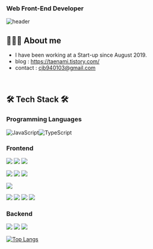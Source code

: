 ### Web Front-End Developer 
![header](https://capsule-render.vercel.app/api?type=waving&color=auto&height=250&section=header&text=Taenam%20Kim&fontSize=90)

## 👩🏻‍💻 About me
- I have been working at a Start-up since August 2019.
- blog : https://taenami.tistory.com/
- contact : cjb940103@gmail.com

<br />

## 🛠 Tech Stack 🛠

### Programming Languages
<img alt="JavaScript" src ="https://img.shields.io/badge/JavaScript-F7DF1E.svg?&style=flat&logo=JavaScript&logoColor=white"/><img alt="TypeScript" src ="https://img.shields.io/badge/TypeScript-3178C6.svg?&style=flat&logo=TypeScript&logoColor=white"/>

### Frontend
![](https://camo.githubusercontent.com/1552d2596cea2d6a701b5df74c7fecfd7e3af38daf3de396c40dee419139a266/68747470733a2f2f696d672e736869656c64732e696f2f62616467652f48544d4c352d4533344632363f7374796c653d666c6174266c6f676f3d68746d6c35266c6f676f436f6c6f723d7768697465)
![](https://camo.githubusercontent.com/aa89e8c48bfb66401e4886a979b805fd74e45f50540efe10a90c76c3d96e2488/68747470733a2f2f696d672e736869656c64732e696f2f62616467652f435353332d3135373242363f7374796c653d666c6174266c6f676f3d63737333266c6f676f436f6c6f723d7768697465)
![](https://camo.githubusercontent.com/d828e5ec888b7c8d9a82b4eb49fe1d758dcc12724951b580bec70cf6d85e01fa/68747470733a2f2f696d672e736869656c64732e696f2f62616467652f536373732d677265656e3f7374796c653d666c6174266c6f676f3d53617373266c6f676f436f6c6f723d434336363939)

![](https://camo.githubusercontent.com/494b0f23952229478851f520adfe3e140e629a5f0423e7c9d6c333ed88be65a0/68747470733a2f2f696d672e736869656c64732e696f2f62616467652f52656163742d3631444146423f7374796c653d666c61742d737175617265266c6f676f3d5265616374266c6f676f436f6c6f723d7768697465)
![](https://camo.githubusercontent.com/8b27c28ad4c89979b9f180d0ffdffad2d82a7f7901eb377efd6bd5b1a729c726/68747470733a2f2f696d672e736869656c64732e696f2f62616467652f4e6578742d3030303030303f7374796c653d666c61742d737175617265266c6f676f3d4e6578742e6a73266c6f676f436f6c6f723d7768697465)
![](https://camo.githubusercontent.com/3098687a54cb06eabc2eccbb057c175024298507d9013d056e99e0d51fe9f2fa/68747470733a2f2f696d672e736869656c64732e696f2f62616467652f5374796c65642d4442373039333f7374796c653d666c61742d737175617265266c6f676f3d7374796c65642d636f6d706f6e656e7473266c6f676f436f6c6f723d7768697465)

![](https://camo.githubusercontent.com/a0015207c222d639a36eff08509729438ed679d2f40fd5871ac1f309ad079ee7/68747470733a2f2f696d672e736869656c64732e696f2f62616467652f5675652d3446433038443f7374796c653d666c61742d737175617265266c6f676f3d5675652e6a73266c6f676f436f6c6f723d7768697465)

![](https://camo.githubusercontent.com/fb3f4c53640b708e181fc5e327a1dce8c38d8c98b862d449a625b550d8ecf05c/68747470733a2f2f696d672e736869656c64732e696f2f62616467652f426162656c2d4639444333453f7374796c653d666c61742d737175617265266c6f676f3d626162656c266c6f676f436f6c6f723d7768697465)
![](https://camo.githubusercontent.com/3048d1d09688216619a5b4c2adcbc1c60c587ca91d3884b238f04131b32373d2/68747470733a2f2f696d672e736869656c64732e696f2f62616467652f5765627061636b2d3844443646393f7374796c653d666c61742d737175617265266c6f676f3d5765627061636b266c6f676f436f6c6f723d7768697465)
![](https://camo.githubusercontent.com/ee0c514763ad5ac584756331f3d6f3a0f0766de10af9ccef06107b1ca85c36e9/68747470733a2f2f696d672e736869656c64732e696f2f62616467652f45534c696e742d3442333243333f7374796c653d666c61742d737175617265266c6f676f3d45534c696e74266c6f676f436f6c6f723d7768697465)
![](https://camo.githubusercontent.com/82125d905b1febf0d5d9d09bf74394e37e23753e4fb721fec5038eaf7197edea/68747470733a2f2f696d672e736869656c64732e696f2f62616467652f50726574746965722d4637423933453f7374796c653d666c61742d737175617265266c6f676f3d5072657474696572266c6f676f436f6c6f723d7768697465)

### Backend 
![](https://camo.githubusercontent.com/5fffcd5b41bae5b026a20839da9319ccf0343276a74a6b19be90af9a9bb1ff36/68747470733a2f2f696d672e736869656c64732e696f2f62616467652f4e6f64652e6a732d6332633563353f7374796c653d666c6174266c6f676f3d4e6f64652e6a73266c6f676f436f6c6f723d333339393333)
![](https://camo.githubusercontent.com/29437b7595959124268299622f46cad2c8442c3f2a4d311cd33f9f3633a8c3cf/68747470733a2f2f696d672e736869656c64732e696f2f62616467652f4d7953514c2d6631643864393f7374796c653d666c6174266c6f676f3d4d7953514c266c6f676f436f6c6f723d343437394131)
![](https://camo.githubusercontent.com/902d3225cd0a52691909098a015d77f6c43d3cc12a4c03121022246dee0a74e9/68747470733a2f2f696d672e736869656c64732e696f2f62616467652f4b6f612d3333333333443f7374796c653d666c61742d737175617265266c6f676f3d4b6f61266c6f676f436f6c6f723d7768697465)

[![Top Langs](https://github-readme-stats.vercel.app/api/top-langs/?username=dev-93&layout=compact)](https://github.com/dev-93)


<!--
**dev-93/dev-93** is a ✨ _special_ ✨ repository because its `README.md` (this file) appears on your GitHub profile.

Here are some ideas to get you started:




- 👯 I’m looking to collaborate on ...
- 🤔 I’m looking for help with ...
- 💬 Ask me about ...
- 📫 How to reach me: ...
- 😄 Pronouns: ...
- ⚡ Fun fact: ...
-->
